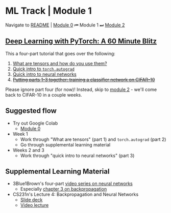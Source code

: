 # ML Track | Module 1
Navigate to [README](README.md) | [Module 0](module0.md) ⏮ Module 1 ⏭ [Module 2](module2.md)

## [Deep Learning with PyTorch: A 60 Minute Blitz](https://pytorch.org/tutorials/beginner/deep_learning_60min_blitz.html)
This a four-part tutorial that goes over the following:
1. [What are tensors and how do you use them?](https://pytorch.org/tutorials/beginner/blitz/tensor_tutorial.html#sphx-glr-beginner-blitz-tensor-tutorial-py)
2. [Quick intro to `torch.autograd`](https://pytorch.org/tutorials/beginner/blitz/autograd_tutorial.html#sphx-glr-beginner-blitz-autograd-tutorial-py)
3. [Quick intro to neural networks](https://pytorch.org/tutorials/beginner/blitz/neural_networks_tutorial.html#sphx-glr-beginner-blitz-neural-networks-tutorial-py)
4. [~~Putting parts 1-3 together: training a classifier network on CIFAR-10~~](https://pytorch.org/tutorials/beginner/blitz/cifar10_tutorial.html#sphx-glr-beginner-blitz-cifar10-tutorial-py)

Please ignore part four (for now)! Instead, skip to [module 2](module2.md) - we'll come back to CIFAR-10 in a couple weeks.

## Suggested flow
* Try out Google Colab
    * [Module 0](module0.md)
* Week 1
    * Work through "What are tensors" (part 1) and `torch.autograd` (part 2)
    * Go through supplemental learning material
* Weeks 2 and 3
    * Work through "quick intro to neural networks" (part 3)

## Supplemental Learning Material
* 3Blue1Brown's four-part [video series on neural networks](https://www.youtube.com/playlist?list=PLZHQObOWTQDNU6R1_67000Dx_ZCJB-3pi)
    * Especially [chapter 3 on backpropagation](https://www.youtube.com/watch?v=Ilg3gGewQ5U&list=PLZHQObOWTQDNU6R1_67000Dx_ZCJB-3pi&index=3)
* CS231n's Lecture 4: Backpropagation and Neural Networks
    * [Slide deck](http://cs231n.stanford.edu/slides/2017/cs231n_2017_lecture4.pdf)
    * [Video lecture](https://www.youtube.com/watch?v=d14TUNcbn1k&list=PL3FW7Lu3i5JvHM8ljYj-zLfQRF3EO8sYv)